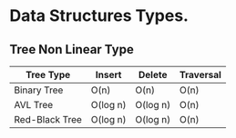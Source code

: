 # Data Structures Types.

## Tree Non Linear Type

| Tree Type      | Insert    | Delete    | Traversal |
|----------------|-----------|-----------|-----------|
| Binary Tree    | O(n)      | O(n)      | O(n)      |
| AVL Tree       | O(log n)  | O(log n)  | O(n)      |
| Red-Black Tree | O(log n)  | O(log n)  | O(n)      |

